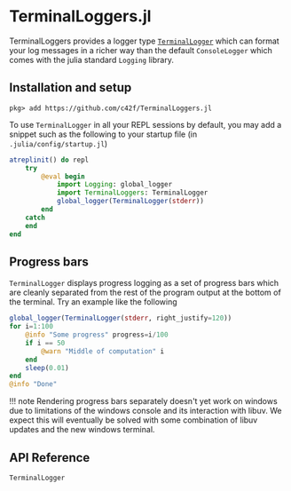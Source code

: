 # TerminalLoggers.jl

TerminalLoggers provides a logger type [`TerminalLogger`](@ref) which can
format your log messages in a richer way than the default `ConsoleLogger` which
comes with the julia standard `Logging` library.


## Installation and setup

```julia-repl
pkg> add https://github.com/c42f/TerminalLoggers.jl
```

To use `TerminalLogger` in all your REPL sessions by default, you may add a
snippet such as the following to your startup file (in `.julia/config/startup.jl`)

```julia
atreplinit() do repl
    try
        @eval begin
            import Logging: global_logger
            import TerminalLoggers: TerminalLogger
            global_logger(TerminalLogger(stderr))
        end
    catch
    end
end
```


## Progress bars

`TerminalLogger` displays progress logging as a set of progress bars which are
cleanly separated from the rest of the program output at the bottom of the
terminal. Try an example like the following

```julia
global_logger(TerminalLogger(stderr, right_justify=120))
for i=1:100
    @info "Some progress" progress=i/100
    if i == 50
        @warn "Middle of computation" i
    end
    sleep(0.01)
end
@info "Done"
```

!!! note
    Rendering progress bars separately doesn't yet work on windows due to
    limitations of the windows console and its interaction with libuv.
    We expect this will eventually be solved with some combination of libuv
    updates and the new windows terminal.


## API Reference

```@docs
TerminalLogger
```

